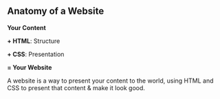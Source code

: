 ## Anatomy of a Website</h3>

**Your Content**

**+ HTML**: Structure

**+ CSS**: Presentation

**= Your Website**

A website is a way to present your content to the world, using HTML and CSS to present that content &amp; make it look good.